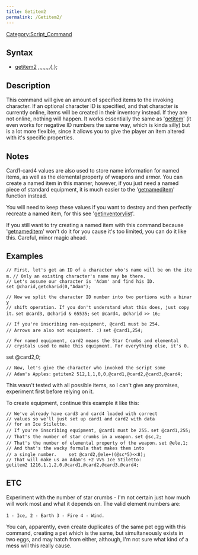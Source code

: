 ```yaml
---
title: Getitem2
permalink: /Getitem2/
---
```


[Category:Script_Command](/Category:Script_Command "wikilink")

Syntax
------

-   [getitem2](/getitem2 "wikilink") <item id>,<amount>,<identify>,<refine>,<attribute>,<card1>,<card2>,<card3>,<card4>{,<account ID>};

Description
-----------

This command will give an amount of specified items to the invoking character. If an optional character ID is specified, and that character is currently online, items will be created in their inventory instead. If they are not online, nothing will happen. It works essentially the same as '[getitem](/getitem "wikilink")' (it even works for negative ID numbers the same way, which is kinda silly) but is a lot more flexible, since it allows you to give the player an item altered with it's specific properties.

Notes
-----

Card1-card4 values are also used to store name information for named items, as well as the elemental property of weapons and armor. You can create a named item in this manner, however, if you just need a named piece of standard equipment, it is much easier to the '[getnameditem](/getnameditem "wikilink")' function instead.

You will need to keep these values if you want to destroy and then perfectly recreate a named item, for this see '[getinventorylist](/getinventorylist "wikilink")'.

If you still want to try creating a named item with this command because '[getnameditem](/getnameditem "wikilink")' won't do it for you cause it's too limited, you can do it like this. Careful, minor magic ahead.

Examples
--------

`// First, let's get an ID of a character who's name will be on the item.`
`// Only an existing character's name may be there.`
`// Let's assume our character is 'Adam' and find his ID.`
`set @charid,getcharid(0,"Adam");`

`// Now we split the character ID number into two portions with a binary`
`// shift operation. If you don't understand what this does, just copy it.`
`set @card3, @charid & 65535;`
`set @card4, @charid >> 16;`

`// If you're inscribing non-equipment, @card1 must be 254.`
`// Arrows are also not equipment. :)`
`set @card1,254;`

`// For named equipment, card2 means the Star Crumbs and elemental `
`// crystals used to make this equipment. For everything else, it's 0.`

set @card2,0;

`// Now, let's give the character who invoked the script some `
`// Adam's Apples:`
`getitem2 512,1,1,0,0,@card1,@card2,@card3,@card4;`

This wasn't tested with all possible items, so I can't give any promises, experiment first before relying on it.

To create equipment, continue this example it like this:

`// We've already have card3 and card4 loaded with correct`
`// values so we'll just set up card1 and card2 with data`
`// for an Ice Stiletto.`
`// If you're inscribing equipment, @card1 must be 255.`
`set @card1,255;`
`// That's the number of star crumbs in a weapon.`
`set @sc,2;`
`// That's the number of elemental property of the weapon.`
`set @ele,1;`
`// And that's the wacky formula that makes them into`
`// a single number.    `
`set @card2,@ele+((@sc*5)<<8);`
`// That will make us an Adam's +2 VVS Ice Stiletto:`
`getitem2 1216,1,1,2,0,@card1,@card2,@card3,@card4;`

ETC
---

Experiment with the number of star crumbs - I'm not certain just how much will work most and what it depends on. The valid element numbers are:

`1 - Ice, 2 - Earth 3 - Fire 4 - Wind.`
`   `

You can, apparently, even create duplicates of the same pet egg with this command, creating a pet which is the same, but simultaneously exists in two eggs, and may hatch from either, although, I'm not sure what kind of a mess will this really cause.